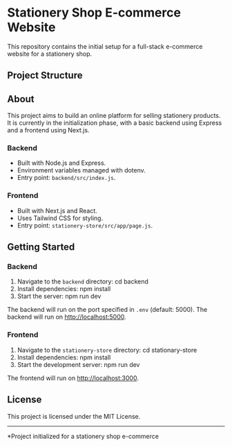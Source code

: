 # Stationery Shop E-commerce Website

This repository contains the initial setup for a full-stack e-commerce website for a stationery shop.

## Project Structure

## About

This project aims to build an online platform for selling stationery products. It is currently in the initialization phase, with a basic backend using Express and a frontend using Next.js.

### Backend

- Built with Node.js and Express.
- Environment variables managed with dotenv.
- Entry point: `backend/src/index.js`.

### Frontend

- Built with Next.js and React.
- Uses Tailwind CSS for styling.
- Entry point: `stationery-store/src/app/page.js`.

## Getting Started

### Backend

1. Navigate to the `backend` directory: cd backend
2. Install dependencies: npm install
3. Start the server: npm run dev

The backend will run on the port specified in `.env` (default: 5000).
The backend will run on [http://localhost:5000](http://localhost:5000).

### Frontend

1. Navigate to the `stationery-store` directory: cd stationary-store
2. Install dependencies: npm install
3. Start the development server: npm run dev

The frontend will run on [http://localhost:3000](http://localhost:3000).

## License

This project is licensed under the MIT License.

---

*Project initialized for a stationery shop e-commerce